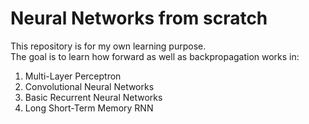 # Neural Networks from scratch

This repository is for my own learning purpose.<br>
The goal is to learn how forward as well as backpropagation works in: <br>
1. Multi-Layer Perceptron
2. Convolutional Neural Networks
3. Basic Recurrent Neural Networks
4. Long Short-Term Memory RNN
